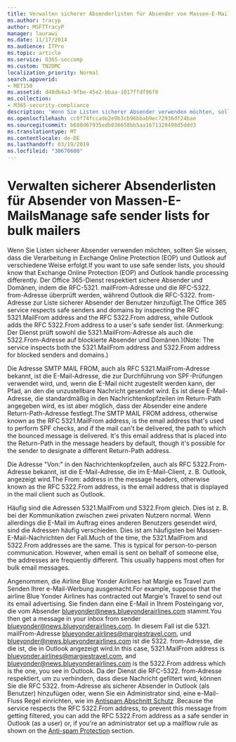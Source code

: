 ```yaml
---
title: Verwalten sicherer Absenderlisten für Absender von Massen-E-Mails
ms.author: tracyp
author: MSFTTracyP
manager: laurawi
ms.date: 11/17/2014
ms.audience: ITPro
ms.topic: article
ms.service: O365-seccomp
ms.custom: TN2DMC
localization_priority: Normal
search.appverid:
- MET150
ms.assetid: d48db4a3-9fbe-45e2-bbaa-1017ffdf96f8
ms.collection:
- M365-security-compliance
description: 'Wenn Sie Listen sicherer Absender verwenden möchten, sollten Sie wissen, dass die Verarbeitung in Exchange Online Protection (EOP) und Outlook auf verschiedene Weise erfolgt. Der Dienst berücksichtigt sichere Absender und Domänen, indem er die RFC 5321.MailFrom-Adresse und die RFC 5322.From-Adresse prüft, während Outlook die RFC 5322.From-Adresse zur Liste sicherer Absender eines Benutzers hinzufügt. (Anmerkung: Der Dienst prüft sowohl die 5321.MailFrom-Adresse als auch die 5322.From-Adresse auf blockierte Absender und Domänen.)'
ms.openlocfilehash: cc0f74fccade2e9b3cb96bbab9ec72936df24bae
ms.sourcegitcommit: b688d67935edb036658bb5aa1671328498d5ddd3
ms.translationtype: MT
ms.contentlocale: de-DE
ms.lasthandoff: 03/19/2019
ms.locfileid: "30670600"
---
```

# <a name="manage-safe-sender-lists-for-bulk-mailers"></a><span data-ttu-id="d95bb-105">Verwalten sicherer Absenderlisten für Absender von Massen-E-Mails</span><span class="sxs-lookup"><span data-stu-id="d95bb-105">Manage safe sender lists for bulk mailers</span></span>

<span data-ttu-id="d95bb-106">Wenn Sie Listen sicherer Absender verwenden möchten, sollten Sie wissen, dass die Verarbeitung in Exchange Online Protection (EOP) und Outlook auf verschiedene Weise erfolgt.</span><span class="sxs-lookup"><span data-stu-id="d95bb-106">If you want to use safe sender lists, you should know that Exchange Online Protection (EOP) and Outlook handle processing differently.</span></span> <span data-ttu-id="d95bb-107">Der Office 365-Dienst respektiert sichere Absender und Domänen, indem die RFC-5321. mailFrom-Adresse und die RFC-5322. from-Adresse überprüft werden, während Outlook die RFC-5322. from-Adresse zur Liste sicherer Absender der Benutzer hinzufügt.</span><span class="sxs-lookup"><span data-stu-id="d95bb-107">The Office 365 service respects safe senders and domains by inspecting the RFC 5321.MailFrom address and the RFC 5322.From address, while Outlook adds the RFC 5322.From address to a user's safe sender list.</span></span> <span data-ttu-id="d95bb-108">(Anmerkung: Der Dienst prüft sowohl die 5321.MailFrom-Adresse als auch die 5322.From-Adresse auf blockierte Absender und Domänen.)</span><span class="sxs-lookup"><span data-stu-id="d95bb-108">(Note: The service inspects both the 5321.MailFrom address and 5322.From address for blocked senders and domains.)</span></span>
  
<span data-ttu-id="d95bb-p103">Die Adresse SMTP MAIL FROM, auch als RFC 5321.MailFrom-Adresse bekannt, ist die E-Mail-Adresse, die zur Durchführung von SPF-Prüfungen verwendet wird, und, wenn die E-Mail nicht zugestellt werden kann, der Pfad, an den die unzustellbare Nachricht gesendet wird. Es ist diese E-Mail-Adresse, die standardmäßig in den Nachrichtenkopfzeilen im Return-Path angegeben wird, es ist aber möglich, dass der Absender eine andere Return-Path-Adresse festlegt.</span><span class="sxs-lookup"><span data-stu-id="d95bb-p103">The SMTP MAIL FROM address, otherwise known as the RFC 5321.MailFrom address, is the email address that's used to perform SPF checks, and if the mail can't be delivered, the path to which the bounced message is delivered. It's this email address that is placed into the Return-Path in the message headers by default, though it's possible for the sender to designate a different Return-Path address.</span></span>
  
<span data-ttu-id="d95bb-111">Die Adresse "Von:" in den Nachrichtenkopfzeilen, auch als RFC 5322.From-Adresse bekannt, ist die E-Mail-Adresse, die im E-Mail-Client, z. B. Outlook, angezeigt wird.</span><span class="sxs-lookup"><span data-stu-id="d95bb-111">The From: address in the message headers, otherwise known as the RFC 5322.From address, is the email address that is displayed in the mail client such as Outlook.</span></span>
  
<span data-ttu-id="d95bb-p104">Häufig sind die Adressen 5321.MailFrom und 5322.From gleich. Dies ist z. B. bei der Kommunikation zwischen zwei privaten Nutzern normal. Wenn allerdings die E-Mail im Auftrag eines anderen Benutzers gesendet wird, sind die Adressen häufig verschieden. Dies ist am häufigsten bei Massen-E-Mail-Nachrichten der Fall.</span><span class="sxs-lookup"><span data-stu-id="d95bb-p104">Much of the time, the 5321.MailFrom and 5322.From addresses are the same. This is typical for person-to-person communication. However, when email is sent on behalf of someone else, the addresses are frequently different. This usually happens most often for bulk email messages.</span></span>
  
<span data-ttu-id="d95bb-116">Angenommen, die Airline Blue Yonder Airlines hat Margie es Travel zum Senden Ihrer e-Mail-Werbung ausgemacht.</span><span class="sxs-lookup"><span data-stu-id="d95bb-116">For example, suppose that the airline Blue Yonder Airlines has contracted out Margie's Travel to send out its email advertising.</span></span> <span data-ttu-id="d95bb-117">Sie finden dann eine E-Mail in Ihrem Posteingang vor, die vom Absender blueyonder@news.blueyonderairlines.com stammt.</span><span class="sxs-lookup"><span data-stu-id="d95bb-117">You then get a message in your inbox from sender blueyonder@news.blueyonderairlines.com.</span></span> <span data-ttu-id="d95bb-118">In diesem Fall ist die 5321. mailFrom-Adresse blueyonder.airlines@margiestravel.com, und blueyonder@news.blueyonderairlines.com ist die 5322. from-Adresse, die die ist, die in Outlook angezeigt wird.</span><span class="sxs-lookup"><span data-stu-id="d95bb-118">In this case, 5321.MailFrom address is blueyonder.airlines@margiestravel.com, and blueyonder@news.blueyonderairlines.com is the 5322.From address which is the one, you see in Outlook.</span></span> <span data-ttu-id="d95bb-119">Da der Dienst die RFC-5322. from-Adresse respektiert, um zu verhindern, dass diese Nachricht gefiltert wird, können Sie die RFC 5322. from-Adresse als sicherer Absender in Outlook (als Benutzer) hinzufügen oder, wenn Sie ein Administrator sind, eine e-Mail-Fluss Regel einrichten, wie im [Antispam Abschnitt Schutz](anti-spam-protection.md) .</span><span class="sxs-lookup"><span data-stu-id="d95bb-119">Because the service respects the RFC 5322.From address, to prevent this message from getting filtered, you can add the RFC 5322.From address as a safe sender in Outlook (as a user) or, if you're an administrator set up a mailflow rule as shown on the [Anti-spam Protection](anti-spam-protection.md) section.</span></span>
  

